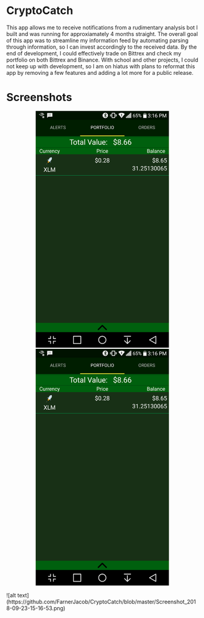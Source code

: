 # CryptoCatch
This app allows me to receive notifications from a rudimentary analysis bot I built and was running for approxiamately 4 months straight. The overall goal of this app was to streamline my information feed by automating parsing through information, so I can invest accordingly to the received data. By the end of development, I could effectively trade on Bittrex and check my portfolio on both Bittrex and Binance. With school and other projects, I could not keep up with development, so I am on hiatus with plans to reformat this app by removing a few features and adding a lot more for a public release.

# Screenshots
<p align="center">
  <img src="https://github.com/FarnerJacob/CryptoCatch/blob/master/Screenshot_2018-09-23-15-16-53.png" width="350" title="hover text">
  <img src="https://github.com/FarnerJacob/CryptoCatch/blob/master/Screenshot_2018-09-23-15-16-53.png" width="350" alt="accessibility text">
</p>
![alt text](https://github.com/FarnerJacob/CryptoCatch/blob/master/Screenshot_2018-09-23-15-16-53.png)
